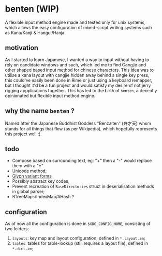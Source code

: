# benten (WIP)
A flexible input method engine made and tested only for unix systems, which allows the easy configuration of mixed-script writing systems such as Kana/Kanji & Hangul/Hanja.

## motivation
As I started to learn Japanese, I wanted a way to input without having to rely on candidate windows and such, which led me to find Cangjie and other shaped based input method for chinese characters. This idea was to utilise a kana layout with cangjie hidden away behind a single key press, this could've easily been done in Rime or just using a keyboard remapper, but I thought it'd be a fun project and would satisfy my desire of not jerry rigging appplications together. This has led to the birth of `benten`, a decently opinionated but flexible input method engine.

## why the name `benten` ?
Named after the Japanese Buddhist Goddess "Benzaiten" (弁才天) whom stands for all things that flow (as per Wikipedia), which hopefully represents this project well :).  

## todo
- Compose based on surrounding text, eg: "+" then a "-" would replace them with a "±"
- Unicode method;
- [Glyph variant forms](https://en.wikipedia.org/wiki/Variant_form_(Unicode))
- Possibly abstract key codes;
- Prevent recreation of `BaseDirectories` struct in deserialisation methods in global parser;
- BTreeMaps/IndexMap/AHash ?

## configuration
As of now all the configuration is done in `$XDG_CONFIG_HOME`, consisting of two folders: 
1. `layouts`: key map and layout configuration, defined in `*.layout.zm`;
2. `tables`: tables for table-lookup (still requires a layout file), defined in `*.dict.zm`;